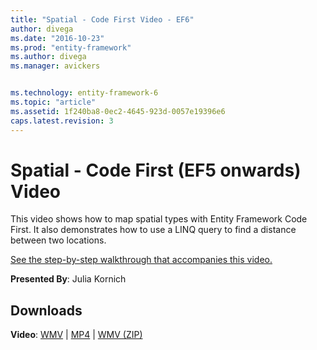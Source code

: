 ```yaml
---
title: "Spatial - Code First Video - EF6"
author: divega
ms.date: "2016-10-23"
ms.prod: "entity-framework"
ms.author: divega
ms.manager: avickers


ms.technology: entity-framework-6
ms.topic: "article"
ms.assetid: 1f240ba8-0ec2-4645-923d-0057e19396e6
caps.latest.revision: 3
---
```

# Spatial - Code First (EF5 onwards) Video
This video shows how to map spatial types with Entity Framework Code First. It also demonstrates how to use a LINQ query to find a distance between two locations.

[See the step-by-step walkthrough that accompanies this video.](../ef6/spatial-code-first-ef5-onwards.md)

**Presented By**: Julia Kornich

## Downloads

**Video**: [WMV](http://download.microsoft.com/download/9/1/3/913EA17E-6F97-41D8-A4FE-805A0D83D26A/HDI-ITPro-MSDN-winvideo-spatialwithcodefirst.wmv) | [MP4](http://download.microsoft.com/download/9/1/3/913EA17E-6F97-41D8-A4FE-805A0D83D26A/HDI-ITPro-MSDN-mp4video-spatialwithcodefirst.m4v) | [WMV (ZIP)](http://download.microsoft.com/download/9/1/3/913EA17E-6F97-41D8-A4FE-805A0D83D26A/HDI-ITPro-MSDN-winvideo-spatialwithcodefirst.zip)
